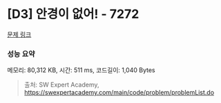# [D3] 안경이 없어! - 7272 

[문제 링크](https://swexpertacademy.com/main/code/problem/problemDetail.do?contestProbId=AWl0ZQ8qn7UDFAXz) 

### 성능 요약

메모리: 80,312 KB, 시간: 511 ms, 코드길이: 1,040 Bytes



> 출처: SW Expert Academy, https://swexpertacademy.com/main/code/problem/problemList.do